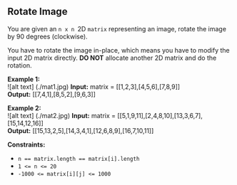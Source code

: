 ## Rotate Image

You are given an `n x n `2D `matrix` representing an image, rotate the image by 90 degrees (clockwise).

You have to rotate the image in-place, which means you have to modify the input 2D matrix directly. **DO NOT** allocate another 2D matrix and do the rotation.

 

**Example 1:**  
![alt text] (./mat1.jpg)
**Input:** matrix = [[1,2,3],[4,5,6],[7,8,9]]  
**Output:** [[7,4,1],[8,5,2],[9,6,3]]

**Example 2:**  
![alt text] (./mat2.jpg)
**Input:** matrix = [[5,1,9,11],[2,4,8,10],[13,3,6,7],[15,14,12,16]]  
**Output:** [[15,13,2,5],[14,3,4,1],[12,6,8,9],[16,7,10,11]]
 

**Constraints:**

- `n == matrix.length == matrix[i].length`
- `1 <= n <= 20`
- `-1000 <= matrix[i][j] <= 1000`
